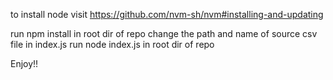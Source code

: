 to install node visit
https://github.com/nvm-sh/nvm#installing-and-updating

run npm install in root dir of repo
change the path and name of source csv file in index.js
run node index.js in root dir of repo

Enjoy!!